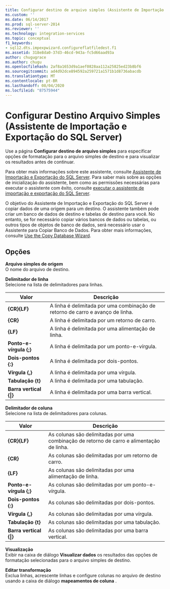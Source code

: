 ```yaml
---
title: Configurar destino de arquivo simples (Assistente de Importação e Exportação do SQL Server) | Microsoft Docs
ms.custom: ''
ms.date: 06/14/2017
ms.prod: sql-server-2014
ms.reviewer: ''
ms.technology: integration-services
ms.topic: conceptual
f1_keywords:
- sql12.dts.impexpwizard.configureflatfiledest.f1
ms.assetid: 318e8da0-37d3-46cd-943a-fc5d66aad93a
author: chugugrace
ms.author: chugu
ms.openlocfilehash: 2af8a1653d9a1aef0828aa112a25825ed23b8bf6
ms.sourcegitcommit: ad4d92dce894592a259721a1571b1d8736abacdb
ms.translationtype: MT
ms.contentlocale: pt-BR
ms.lasthandoff: 08/04/2020
ms.locfileid: "87575944"
---
```

# <a name="configure-flat-file-destination-sql-server-import-and-export-wizard"></a>Configurar Destino Arquivo Simples (Assistente de Importação e Exportação do SQL Server)
  Use a página **Configurar destino de arquivo simples** para especificar opções de formatação para o arquivo simples de destino e para visualizar os resultados antes de continuar.  
  
 Para obter mais informações sobre este assistente, consulte [Assistente de Importação e Exportação do SQL Server](import-and-export-data-with-the-sql-server-import-and-export-wizard.md). Para saber mais sobre as opções de inicialização do assistente, bem como as permissões necessárias para executar o assistente com êxito, consulte [executar o assistente de importação e exportação do SQL Server](start-the-sql-server-import-and-export-wizard.md).  
  
 O objetivo do Assistente de Importação e Exportação do SQL Server é copiar dados de uma origem para um destino. O assistente também pode criar um banco de dados de destino e tabelas de destino para você. No entanto, se for necessário copiar vários bancos de dados ou tabelas, ou outros tipos de objetos de banco de dados, será necessário usar o Assistente para Copiar Banco de Dados. Para obter mais informações, consulte [Use the Copy Database Wizard](../../relational-databases/databases/use-the-copy-database-wizard.md).  
  
## <a name="options"></a>Opções  
 **Arquivo simples de origem**  
 O nome do arquivo de destino.  
  
 **Delimitador de linha**  
 Selecione na lista de delimitadores para linhas.  
  
|Valor|Descrição|  
|-----------|-----------------|  
|**{CR}{LF}**|A linha é delimitada por uma combinação de retorno de carro e avanço de linha.|  
|**{CR}**|A linha é delimitada por um retorno de carro.|  
|**{LF}**|A linha é delimitada por uma alimentação de linha.|  
|**Ponto-e-vírgula {;}**|A linha é delimitada por um ponto-e-vírgula.|  
|**Dois-pontos {:}**|A linha é delimitada por dois-pontos.|  
|**Vírgula {,}**|A linha é delimitada por uma vírgula.|  
|**Tabulação {t}**|A linha é delimitada por uma tabulação.|  
|**Barra vertical {&#124;}**|A linha é delimitada por uma barra vertical.|  
  
 **Delimitador de coluna**  
 Selecione na lista de delimitadores para colunas.  
  
|Valor|Descrição|  
|-----------|-----------------|  
|**{CR}{LF}**|As colunas são delimitadas por uma combinação de retorno de carro e alimentação de linha.|  
|**{CR}**|As colunas são delimitadas por um retorno de carro.|  
|**{LF}**|As colunas são delimitadas por uma alimentação de linha.|  
|**Ponto-e-vírgula {;}**|As colunas são delimitadas por um ponto-e-vírgula.|  
|**Dois-pontos {:}**|As colunas são delimitadas por dois-pontos.|  
|**Vírgula {,}**|As colunas são delimitadas por uma vírgula.|  
|**Tabulação {t}**|As colunas são delimitadas por uma tabulação.|  
|**Barra vertical {&#124;}**|As colunas são delimitadas por uma barra vertical.|  
  
 **Visualização**  
 Exibir na caixa de diálogo **Visualizar dados** os resultados das opções de formatação selecionadas para o arquivo simples de destino.  
  
 **Editar transformação**  
 Exclua linhas, acrescente linhas e configure colunas no arquivo de destino usando a caixa de diálogo **mapeamentos de coluna** .  
  
  
